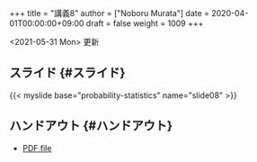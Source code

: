 +++
title = "講義8"
author = ["Noboru Murata"]
date = 2020-04-01T00:00:00+09:00
draft = false
weight = 1009
+++

<span class="timestamp-wrapper"><span class="timestamp">&lt;2021-05-31 Mon&gt; </span></span> 更新


## スライド {#スライド}

{{< myslide base="probability-statistics" name="slide08" >}}


## ハンドアウト {#ハンドアウト}

-   [PDF file](https://noboru-murata.github.io/probability-statistics/pdfs/slide08.pdf)